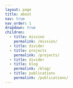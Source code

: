 ```yaml
---
layout: page
title: about
nav: true
nav_order: 1
dropdown: true
children:
  - title: mission
    permalink: /mission/
  - title: divider
  - title: projects
    permalink: /projects/
  - title: divider
  - title: blog
    permalink: /blog/
  - title: publications
    permalink: /publications/
---
```


